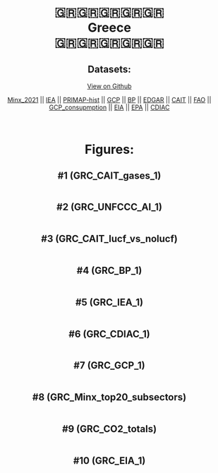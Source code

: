 
<center>
<h1 align="center">
🇬🇷🇬🇷🇬🇷🇬🇷🇬🇷
<br>
Greece
<br>
🇬🇷🇬🇷🇬🇷🇬🇷🇬🇷
</h1>
<h2>Datasets:</h2>
<p><a href="https://github.com/dquintani/GreenhouseData/tree/master/country_data/GRC_Greece/data">View on Github</a>
<br></p><p><a href="data/GRC_Minx_2021.csv">Minx_2021</a> || <a href="data/GRC_IEA.csv">IEA</a> || <a href="data/GRC_PRIMAP-hist.csv">PRIMAP-hist</a> || <a href="data/GRC_GCP.csv">GCP</a> || <a href="data/GRC_BP.csv">BP</a> || <a href="data/GRC_EDGAR.csv">EDGAR</a> || <a href="data/GRC_CAIT.csv">CAIT</a> || <a href="data/GRC_FAO.csv">FAO</a> || <a href="data/GRC_GCP_consupmption.csv">GCP_consupmption</a> || <a href="data/GRC_EIA.csv">EIA</a> || <a href="data/GRC_EPA.csv">EPA</a> || <a href="data/GRC_CDIAC.csv">CDIAC</a></p><p><br></p>
<h1>Figures:</h1><h2>#1 (GRC_CAIT_gases_1)</h2>
<p><img alt="" src="figures/GRC_CAIT_gases_1.png" /></p><h2>#2 (GRC_UNFCCC_AI_1)</h2>
<p><img alt="" src="figures/GRC_UNFCCC_AI_1.png" /></p><h2>#3 (GRC_CAIT_lucf_vs_nolucf)</h2>
<p><img alt="" src="figures/GRC_CAIT_lucf_vs_nolucf.png" /></p><h2>#4 (GRC_BP_1)</h2>
<p><img alt="" src="figures/GRC_BP_1.png" /></p><h2>#5 (GRC_IEA_1)</h2>
<p><img alt="" src="figures/GRC_IEA_1.png" /></p><h2>#6 (GRC_CDIAC_1)</h2>
<p><img alt="" src="figures/GRC_CDIAC_1.png" /></p><h2>#7 (GRC_GCP_1)</h2>
<p><img alt="" src="figures/GRC_GCP_1.png" /></p><h2>#8 (GRC_Minx_top20_subsectors)</h2>
<p><img alt="" src="figures/GRC_Minx_top20_subsectors.png" /></p><h2>#9 (GRC_CO2_totals)</h2>
<p><img alt="" src="figures/GRC_CO2_totals.png" /></p><h2>#10 (GRC_EIA_1)</h2>
<p><img alt="" src="figures/GRC_EIA_1.png" /></p>